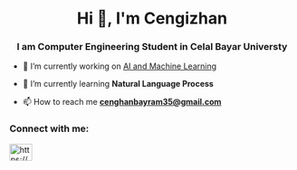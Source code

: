 <h1 align="center">Hi 👋, I'm Cengizhan</h1>
<h3 align="center">I am Computer Engineering Student in Celal Bayar Universty</h3>

- 🔭 I’m currently working on [AI and Machine Learning](https://github.com/CengizhanBayram/DeepLearningandMachineLearning-)

- 🌱 I’m currently learning **Natural Language Process**

- 📫 How to reach me **cenghanbayram35@gmail.com**

<h3 align="left">Connect with me:</h3>
<p align="left">
<a href="https://www.linkedin.com/in/cengizhan-bayram-a66009223" target="blank"><img align="center" src="https://raw.githubusercontent.com/rahuldkjain/github-profile-readme-generator/master/src/images/icons/Social/linked-in-alt.svg" alt="https://www.linkedin.com/in/cengizhan-bayram-a66009223/" height="30" width="40" /></a>
</p>


